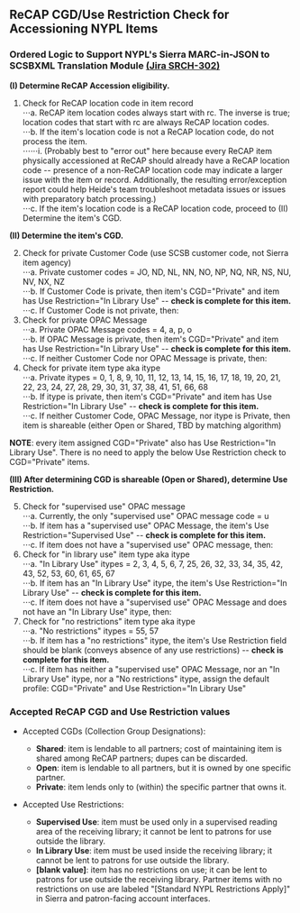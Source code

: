 ## ReCAP CGD/Use Restriction Check for Accessioning NYPL Items
### Ordered Logic to Support NYPL's Sierra MARC-in-JSON to SCSBXML Translation Module [(Jira SRCH-302)](https://jira.nypl.org/browse/SRCH-302)

**(I) Determine ReCAP Accession eligibility.**  
1. Check for ReCAP location code in item record  
⋅⋅⋅a. ReCAP item location codes always start with rc. The inverse is true; location codes that start with rc are always ReCAP location codes.  
⋅⋅⋅b. If the item's location code is not a ReCAP location code, do not process the item.  
⋅⋅⋅⋅⋅⋅i. (Probably best to "error out" here because every ReCAP item physically accessioned at ReCAP should already have a ReCAP location code -- presence of a non-ReCAP location code may indicate a larger issue with the item or record. Additionally, the resulting error/exception report could help Heide's team troubleshoot metadata issues or issues with preparatory batch processing.)  
⋅⋅⋅c. If the item's location code is a ReCAP location code, proceed to (II) Determine the item's CGD.  

**(II) Determine the item's CGD.**  
  
2. Check for private Customer Code (use SCSB customer code, not Sierra item agency)  
⋅⋅⋅a. Private customer codes = JO, ND, NL, NN, NO, NP, NQ, NR, NS, NU, NV, NX, NZ  
⋅⋅⋅b. If Customer Code is private, then item's  CGD="Private" and item has Use Restriction="In Library Use" -- **check is complete for this item.**  
⋅⋅⋅c. If Customer Code is not private, then:  
3. Check for private OPAC Message  
⋅⋅⋅a. Private OPAC Message codes = 4, a, p, o  
⋅⋅⋅b. If OPAC Message is private, then item's  CGD="Private" and item has Use Restriction="In Library Use" -- **check is complete for this item.**  
⋅⋅⋅c. If neither Customer Code nor OPAC Message is private, then:  
4. Check for private item type aka itype  
⋅⋅⋅a. Private itypes = 0, 1, 8, 9, 10, 11, 12, 13, 14, 15, 16, 17, 18, 19, 20, 21, 22, 23, 24, 27, 28, 29, 30, 31, 37, 38, 41, 51, 66, 68  
⋅⋅⋅b. If itype is private, then item's  CGD="Private" and item has Use Restriction="In Library Use" -- **check is complete for this item.**  
⋅⋅⋅c. If neither Customer Code, OPAC Message, nor itype is Private, then item is shareable (either Open or Shared, TBD by matching algorithm)  

**NOTE**: every item assigned CGD="Private" also has Use Restriction="In Library Use". There is no need to apply the below Use Restriction check to CGD="Private" items.

**(III) After determining CGD is shareable (Open or Shared), determine Use Restriction.**  
  
5. Check for "supervised use" OPAC message  
⋅⋅⋅a. Currently, the only "supervised use" OPAC message code = u  
⋅⋅⋅b. If item has a "supervised use" OPAC Message, the item's Use Restriction="Supervised Use" -- **check is complete for this item.**  
⋅⋅⋅c. If item does not have a "supervised use" OPAC message, then:  
6. Check for "in library use" item type aka itype  
⋅⋅⋅a. "In Library Use" itypes = 2, 3, 4, 5, 6, 7, 25, 26, 32, 33, 34, 35, 42, 43, 52, 53, 60, 61, 65, 67  
⋅⋅⋅b. If item has an "In Library Use" itype, the item's Use Restriction="In Library Use" -- **check is complete for this item.**  
⋅⋅⋅c. If item does not have a "supervised use" OPAC Message and does not have an "In Library Use" itype, then:  
7. Check for "no restrictions" item type aka itype  
⋅⋅⋅a. "No restrictions" itypes = 55, 57  
⋅⋅⋅b. If item has a "no restrictions" itype, the item's Use Restriction field should be blank (conveys absence of any use restrictions) -- **check is complete for this item.**  
⋅⋅⋅c. If item has neither a "supervised use" OPAC Message, nor an "In Library Use" itype, nor a "No restrictions" itype, assign the default profile: CGD="Private" and Use Restriction="In Library Use"  
  
### Accepted ReCAP CGD and Use Restriction values  

* Accepted CGDs (Collection Group Designations):  
  * **Shared**: item is lendable to all partners; cost of maintaining item is shared among ReCAP partners; dupes can be discarded.  
  * **Open**: item is lendable to all partners, but it is owned by one specific partner.  
  * **Private**: item lends only to (within) the specific partner that owns it.  

* Accepted Use Restrictions:  
  * **Supervised Use**: item must be used only in a supervised reading area of the receiving library; it cannot be lent to patrons for use outside the library.  
  * **In Library Use**: item must be used inside the receiving library; it cannot be lent to patrons for use outside the library.  
  * **[blank value]**: item has no restrictions on use; it can be lent to patrons for use outside the receiving library. Partner items with no restrictions on use are labeled "[Standard NYPL Restrictions Apply]" in Sierra and patron-facing account interfaces.  
